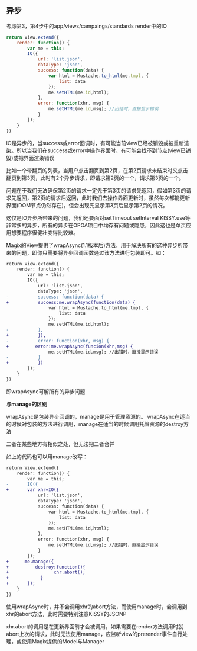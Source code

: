 ## 异步

考虑第3，第4步中的app/views/campaings/standards render中的IO

```js
return View.extend({
    render: function() {
        var me = this;
        IO({
            url: 'list.json',
            dataType: 'json',
            success: function(data) {
                var html = Mustache.to_html(me.tmpl, {
                    list: data
                });
                me.setHTML(me.id,html);
            },
            error: function(xhr, msg) {
                me.setHTML(me.id,msg); //出错时，直接显示错误
            }
        });
    }
})
```

IO是异步的，当success或error回调时，有可能当前view已经被销毁或被重新渲染。所以当我们在success或error中操作界面时，有可能会找不到节点(view已销毁)或把界面渲染错误

比如一个带翻页的列表，当用户点击翻页到第2页，在第2页请求未结束时又点击翻页到第3页，此时有2个异步请求，即请求第2页的一个，请求第3页的一个。

问题在于我们无法确保第2页的请求一定先于第3页的请求先返回，假如第3页的请求先返回，第2页的请求后返回，此时我们去操作界面更新时，虽然每次都能更新界面(DOM节点仍然存在)，但会出现先显示第3页后显示第2页的情况。

这仅是IO异步所带来的问题，我们还要面对setTimeout setInterval KISSY.use等非常多的异步，所有的异步在OPOA项目中均存有问题或隐患，因此这也是单页应用想要程序很健壮变得比较难。

Magix的View提供了wrapAsync(1.1版本后)方法，用于解决所有的这种异步所带来的问题，即你只需要将异步回调函数通过该方法进行包装即可。如：

```diff
return View.extend({
    render: function() {
        var me = this;
        IO({
            url: 'list.json',
            dataType: 'json',
-           success: function(data) {
+           success:me.wrapAsync(function(data) {
                var html = Mustache.to_html(me.tmpl, {
                    list: data
                });
                me.setHTML(me.id,html);
-           },
+           }),
-           error: function(xhr, msg) {
+          error:me.wrapAsync(funcion(xhr,msg) {
                me.setHTML(me.id,msg); //出错时，直接显示错误
-           }
+           })
        });
    }
})
```

即wrapAsync可解所有的异步问题

**与manage的区别**

wrapAsync是包装异步回调的，manage是用于管理资源的。
wrapAsync在适当的时候对包装的方法进行调用，manage在适当的时候调用托管资源的destroy方法

二者在某些地方有相似之处，但无法把二者合并

如上的代码也可以用manage改写：

```diff
return View.extend({
    render: function() {
        var me = this;
-       IO({
+       var xhr=IO({
            url: 'list.json',
            dataType: 'json',
            success: function(data) {
                var html = Mustache.to_html(me.tmpl, {
                    list: data
                });
                me.setHTML(me.id,html);
            },
            error: function(xhr, msg) {
                me.setHTML(me.id,msg); //出错时，直接显示错误
            }
        });
+      me.manage({
+          destroy:function(){
+                 xhr.abort();
+            }
+       });
    }
})
```

使用wrapAsync时，并不会调用xhr的abort方法，而使用manage时，会调用到xhr的abort方法，此时需要特别注意KISSY的JSONP

xhr.abort的调用是在更新界面前才会被调用，如果需要在render方法调用时就abort上次的请求，此时无法使用manage，应监听view的prerender事件自行处理，或使用Magix提供的Model与Manager
